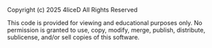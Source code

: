 Copyright (c) 2025 4liceD
All Rights Reserved

This code is provided for viewing and educational purposes only.
No permission is granted to use, copy, modify, merge, publish, distribute, 
sublicense, and/or sell copies of this software.